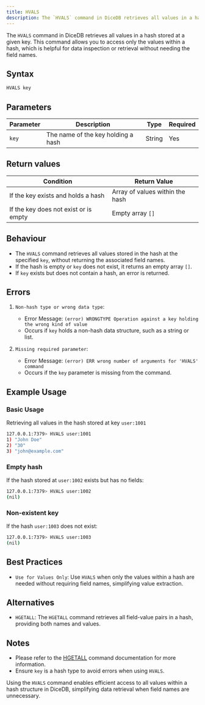 ```yaml
---
title: HVALS
description: The `HVALS` command in DiceDB retrieves all values in a hash stored at a given key. This command allows you to access only the values within a hash, which is helpful for data inspection or retrieval without needing the field names.
---
```


The `HVALS` command in DiceDB retrieves all values in a hash stored at a given key. This command allows you to access only the values within a hash, which is helpful for data inspection or retrieval without needing the field names.

## Syntax

```bash
HVALS key
```

## Parameters

| Parameter | Description                        | Type   | Required |
| --------- | ---------------------------------- | ------ | -------- |
| `key`     | The name of the key holding a hash | String | Yes      |

## Return values

| Condition                             | Return Value                    |
| ------------------------------------- | ------------------------------- |
| If the key exists and holds a hash    | Array of values within the hash |
| If the key does not exist or is empty | Empty array `[]`                |

## Behaviour

- The `HVALS` command retrieves all values stored in the hash at the specified `key`, without returning the associated field names.
- If the hash is empty or `key` does not exist, it returns an empty array `[]`.
- If `key` exists but does not contain a hash, an error is returned.

## Errors

1. `Non-hash type or wrong data type`:

   - Error Message: `(error) WRONGTYPE Operation against a key holding the wrong kind of value`
   - Occurs if `key` holds a non-hash data structure, such as a string or list.

2. `Missing required parameter`:

   - Error Message: `(error) ERR wrong number of arguments for 'HVALS' command`
   - Occurs if the `key` parameter is missing from the command.

## Example Usage

### Basic Usage

Retrieving all values in the hash stored at key `user:1001`

```bash
127.0.0.1:7379> HVALS user:1001
1) "John Doe"
2) "30"
3) "john@example.com"
```

### Empty hash

If the hash stored at `user:1002` exists but has no fields:

```bash
127.0.0.1:7379> HVALS user:1002
(nil)
```

### Non-existent key

If the hash `user:1003` does not exist:

```bash
127.0.0.1:7379> HVALS user:1003
(nil)
```

## Best Practices

- `Use for Values Only`: Use `HVALS` when only the values within a hash are needed without requiring field names, simplifying value extraction.

## Alternatives

- `HGETALL`: The `HGETALL` command retrieves all field-value pairs in a hash, providing both names and values.

## Notes
- Please refer to the [HGETALL](/commands/hgetall) command documentation for more information.
- Ensure `key` is a hash type to avoid errors when using `HVALS`.

Using the `HVALS` command enables efficient access to all values within a hash structure in DiceDB, simplifying data retrieval when field names are unnecessary.
